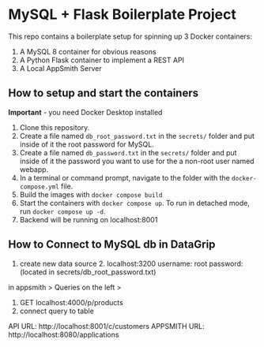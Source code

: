 # MySQL + Flask Boilerplate Project

This repo contains a boilerplate setup for spinning up 3 Docker containers: 
1. A MySQL 8 container for obvious reasons
1. A Python Flask container to implement a REST API
1. A Local AppSmith Server

## How to setup and start the containers
**Important** - you need Docker Desktop installed

1. Clone this repository.  
1. Create a file named `db_root_password.txt` in the `secrets/` folder and put inside of it the root password for MySQL. 
1. Create a file named `db_password.txt` in the `secrets/` folder and put inside of it the password you want to use for the a non-root user named webapp. 
1. In a terminal or command prompt, navigate to the folder with the `docker-compose.yml` file.  
1. Build the images with `docker compose build`
1. Start the containers with `docker compose up`.  To run in detached mode, run `docker compose up -d`. 
1. Backend will be running on localhost:8001
## How to Connect to MySQL db in DataGrip
1. create new data source
   2. localhost:3200 username: root password: (located in  secrets/db_root_password.txt)

in appsmith > Queries on the left > 
1. GET localhost:4000/p/products
2. connect query to table

API URL:
http://localhost:8001/c/customers
APPSMITH URL:
http://localhost:8080/applications
